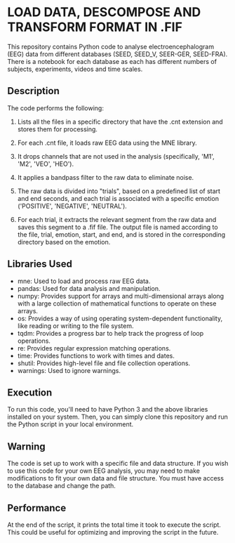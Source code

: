 # LOAD DATA, DESCOMPOSE AND TRANSFORM FORMAT IN .FIF

This repository contains Python code to analyse electroencephalogram (EEG) data from different databases (SEED, SEED_V, SEER-GER, SEED-FRA). There is a notebook for each database as each has different numbers of subjects, experiments, videos and time scales.

## Description
The code performs the following:

1. Lists all the files in a specific directory that have the .cnt extension and stores them for processing.

2. For each .cnt file, it loads raw EEG data using the MNE library.

3. It drops channels that are not used in the analysis (specifically, 'M1', 'M2', 'VEO', 'HEO').

4. It applies a bandpass filter to the raw data to eliminate noise.

5. The raw data is divided into "trials", based on a predefined list of start and end seconds, and each trial is associated with a specific emotion ('POSITIVE', 'NEGATIVE', 'NEUTRAL').

6. For each trial, it extracts the relevant segment from the raw data and saves this segment to a .fif file. The output file is named according to the file, trial, emotion, start, and end, and is stored in the corresponding directory based on the emotion.

## Libraries Used
- mne: Used to load and process raw EEG data.
- pandas: Used for data analysis and manipulation.
- numpy: Provides support for arrays and multi-dimensional arrays along with a large collection of mathematical functions to operate on these arrays.
- os: Provides a way of using operating system-dependent functionality, like reading or writing to the file system.
- tqdm: Provides a progress bar to help track the progress of loop operations.
- re: Provides regular expression matching operations.
- time: Provides functions to work with times and dates.
- shutil: Provides high-level file and file collection operations.
- warnings: Used to ignore warnings.

## Execution
To run this code, you'll need to have Python 3 and the above libraries installed on your system. Then, you can simply clone this repository and run the Python script in your local environment.

## Warning
The code is set up to work with a specific file and data structure. If you wish to use this code for your own EEG analysis, you may need to make modifications to fit your own data and file structure. You must have access to the database and change the path.

## Performance
At the end of the script, it prints the total time it took to execute the script. This could be useful for optimizing and improving the script in the future.
